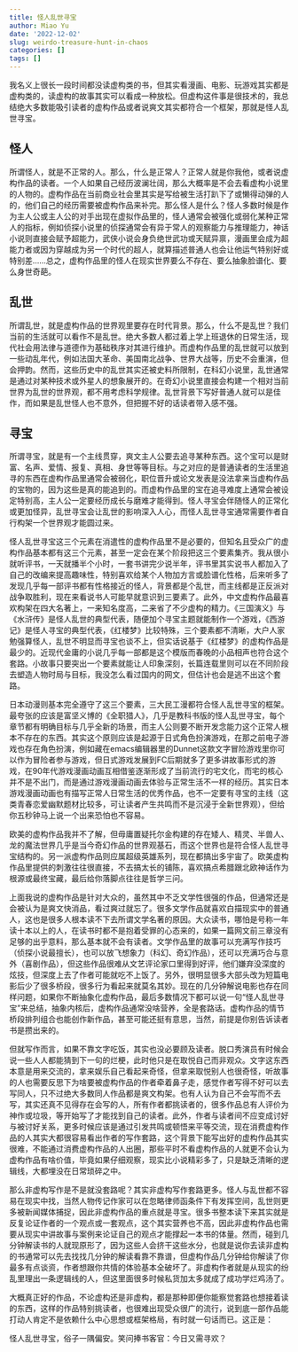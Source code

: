 ```yaml
---
title: 怪人乱世寻宝
author: Miao Yu
date: '2022-12-02'
slug: weirdo-treasure-hunt-in-chaos
categories: []
tags: []
---
```


我名义上很长一段时间都没读虚构类的书，但其实看漫画、电影、玩游戏其实都是虚构类的，读虚构的故事其实可以看成一种放松。但虚构这件事是很技术的，我总结绝大多数能吸引读者的虚构作品或者说爽文其实都符合一个框架，那就是怪人乱世寻宝。

## 怪人

所谓怪人，就是不正常的人。那么，什么是正常人？正常人就是你我他，或者说虚构作品的读者。一个人如果自己经历波澜壮阔，那么大概率是不会去看虚构小说里的人物的。虚构作品在当前商业社会里其实是写给被生活打趴下了或懒得动弹的人的，他们自己的经历需要被虚构作品来补完。那么怪人是什么？怪人多数时候是作为主人公或主人公的对手出现在虚拟作品里的，怪人通常会被强化或弱化某种正常人的指标，例如侦探小说里的侦探通常会有异于常人的观察能力与推理能力，神话小说则直接会赋予超能力，武侠小说会身负绝世武功或天赋异禀，漫画里会成为超能力者或因为穿越成为另一个时代的超人，就算描述普通人也会让他运气特别好或特别差……总之，虚构作品里的怪人在现实世界要么不存在、要么抽象脸谱化、要么身世奇葩。

## 乱世

所谓乱世，就是虚构作品的世界观里要存在时代背景。那么，什么不是乱世？我们当前的生活就可以看作不是乱世。绝大多数人都过着上学上班退休的日常生活，现代社会用法律与道德作为基础秩序对其进行维护。而虚构作品里的乱世就可以放到一些动乱年代，例如法国大革命、美国南北战争、世界大战等，历史不会重演，但会押韵。然而，这些历史中的乱世其实还被史料所限制，在科幻小说里，乱世通常是通过对某种技术或外星人的想象展开的。在奇幻小说里直接会构建一个相对当前世界为乱世的世界观，都不用考虑科学规律。乱世背景下写好普通人就可以是佳作，而如果是乱世怪人也不意外，但把握不好的话读者带入感不强。

## 寻宝

所谓寻宝，就是有一个主线贯穿，爽文主人公要去追寻某种东西。这个宝可以是财富、名声、爱情、报复、真相、身世等等目标。与之对应的是普通读者的生活里追寻的东西在虚构作品里通常会被弱化，职位晋升或论文发表是没法拿来当虚构作品的宝物的，因为这些是真的能追到的。而虚构作品里的宝在追寻难度上通常会被设定特别高，主人公一定要经历成长与磨难才能得到。怪人寻宝会伴随怪人的正常化或更加怪异，乱世寻宝会让乱世的影响深入人心，而怪人乱世寻宝通常需要作者自行构架一个世界观才能圆过来。

怪人乱世寻宝这三个元素在消遣性的虚构作品里不是必要的，但知名且受众广的虚构作品基本都有这三个元素，甚至一定会在某个阶段把这三个要素集齐。我从很小就听评书，一天就播半个小时，一套书讲完少说半年，评书里其实说书人都加入了自己的改编来提高趣味性，特别喜欢给某个人物加方言或脸谱化性格，后来听多了发现几乎每一部评书都有性格接近的怪人，背景都是个乱世，而主线都是正反派对战争取胜利，现在来看说书人可能早就意识到三要素了。此外，中文虚构作品最喜欢构架在四大名著上，一来知名度高，二来省了不少虚构的精力。《三国演义》与《水浒传》是怪人乱世的典型代表，随便加个寻宝主题就能制作一个游戏，《西游记》是怪人寻宝的典型代表，《红楼梦》比较特殊，三个要素都不清晰，大户人家勉强算怪人，乱世不明显而寻宝也谈不上，但实话说基于《红楼梦》的虚构作品是最少的。近现代金庸的小说几乎每一部都是这个模版而春晚的小品相声也符合这个套路。小故事只要突出一个要素就能让人印象深刻，长篇连载里则可以在不同阶段去塑造人物时局与目标，我没怎么看过国内的网文，但估计也会是逃不出这个套路。

日本动漫则基本完全遵守了这三个要素，三大民工漫都符合怪人乱世寻宝的框架。最夸张的应该是富坚义博的《全职猎人》，几乎是教科书版的怪人乱世寻宝，每个章节都有明确目标与几乎全新的场景，而主人公则要不断开发念能力这个正常人根本不存在的东西。其实这个原则应该是起源于日式角色扮演游戏，在那之前电子游戏也存在角色扮演，例如藏在emacs编辑器里的Dunnet这款文字冒险游戏里你可以作为冒险者参与游戏，但日式游戏发展到FC后期就多了更多讲故事形式的游戏，在90年代游戏漫画动画互相借鉴逐渐形成了当前流行的宅文化，而宅的核心并不是不出门，而是通过游戏漫画动画去体验与正常生活不一样的经历。其实日本游戏漫画动画也有描写正常人日常生活的优秀作品，也不一定要有寻宝的主线（这类青春恋爱幽默题材比较多，可让读者产生共鸣而不是沉浸于全新世界观），但给你五秒钟马上说一个出来恐怕也不容易。

欧美的虚构作品我并不了解，但毋庸置疑托尔金构建的存在矮人、精灵、半兽人、龙的魔法世界几乎是当今奇幻作品的世界观基石，而这个世界也是符合怪人乱世寻宝结构的。另一派虚构作品则应属超级英雄系列，现在都搞出多宇宙了。欧美虚构作品里提供的刺激往往很直接，不去搞太长的铺陈，喜欢搞点希腊跟北欧神话作为根源或最终宝藏，最后给你落脚点往往是哲学三问。

上面我说的虚构作品是针对大众的，虽然其中不乏文学性很强的作品，但通常还是会被认为是爽文快消品，看过爽过就忘了。很多文学作品就喜欢白描现实中的普通人，这也是很多人根本读不下去所谓文学名著的原因。大众读书，哪怕是号称一年读十本以上的人，在读书时都不是抱着受罪的心态来的，如果一篇网文前三章没有足够的出乎意料，那么基本就不会有读者。文学作品里的故事可以充满写作技巧（侦探小说最擅长），也可以放飞想象力（科幻、奇幻作品），还可以充满巧合与意外（喜剧作品），但这些作品很难从文艺评论家口里得到好评，他们嫌弃没深度的炫技，但深度上去了作者可能就吃不上饭了。另外，很明显很多大部头改为短篇电影后少了很多桥段，很多行为看起来就莫名其妙。现在的几分钟解说电影也存在同样问题，如果你不断抽象化虚构作品，最后多数情况下都可以说一句“怪人乱世寻宝”来总结，抽象内核后，虚构作品通常没啥营养，全是套路话。虚构作品的情节桥段排列组合也能创作新作品，甚至可能还挺有意思，当然，前提是你别告诉读者书是攒出来的。

但就写作而言，如果不靠文字吃饭，其实也没必要顾及读者。脱口秀演员有时候会说一些人人都能猜到下一句的烂梗，此时他只是在取悦自己而非观众。文字这东西本意是用来交流的，拿来娱乐自己看起来奇怪，但拿来取悦别人也很奇怪，听故事的人也需要反思下为啥要被虚构作品的作者牵着鼻子走，感觉作者写得不好可以去写同人，只不过绝大多数同人作品都是爽文构架。也有人认为自己不会写而不去写，其实还真不见得存在会写的人，所有作者都挑读者的，很多作品总有人评价为神作或垃圾，等开始写了才能找到自己的读者。此外，作者与读者间不应变成讨好与被讨好关系，更多时候应该是通过引发共鸣或顿悟来平等交流，现在消费虚构作品的人其实大都很容易看出作者的写作套路，这个背景下能写出好的虚构作品其实很难，不能通过消费虚构作品的人出圈，那些平时不看虚构作品的人就更不会认为虚构作品有啥价值，毕竟如果仔细观察，现实比小说精彩多了，只是缺乏清晰的逻辑线，大都埋没在日常琐碎之中。

那么非虚构写作是不是就没套路呢？其实非虚构写作套路更多。怪人与乱世都不容易在现实中找，当然人物传记作家可以在忽略律师函条件下有发挥空间，乱世则更多被新闻媒体捕捉，因此非虚构作品的重点就是寻宝。很多书整本读下来其实就是反复论证作者的一个观点或一套观点，这个其实营养也不高，因此非虚构作品也需要从现实中讲故事与案例来论证自己的观点才能撑起一本书的体量。然而，碰到几分钟解读书的人就现原形了，因为这些人会挤干这些水分，也就是说你去读非虚构的书通常可以先去找找几分钟的解读看靠不靠谱，但虚构作品几分钟给你解读了你最多有点谈资，作者想跟你共情的体验基本全破坏了。非虚构作者就是从现实的纷乱里理出一条逻辑线的人，但这里面很多时候私货加太多就成了成功学烂鸡汤了。

大概真正好的作品，不论虚构还是非虚构，都是那种即便你能察觉套路也想接着读的东西，这样的作品特别挑读者，也很难出现受众很广的流行，说到底一部作品能打动人肯定不是依赖什么中心思想或框架格局，有时就一句话而已。这正是：

怪人乱世寻宝，俗子一隅偏安。笑问捧书客官：今日又需寻欢？
